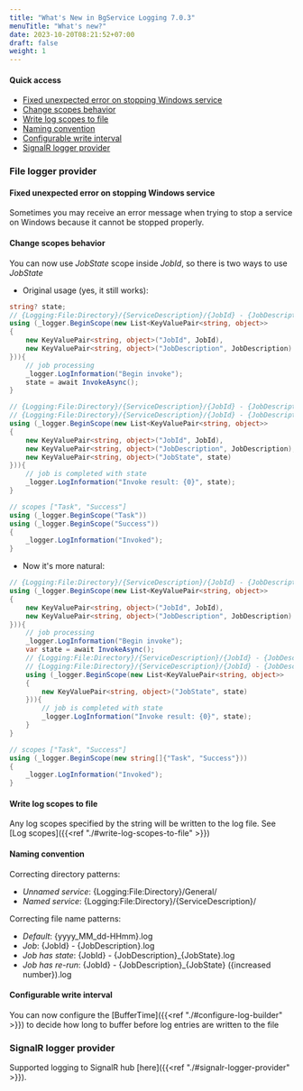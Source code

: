 ```yaml
---
title: "What's New in BgService Logging 7.0.3"
menuTitle: "What's new?"
date: 2023-10-20T08:21:52+07:00
draft: false
weight: 1
---
```


#### Quick access
- [Fixed unexpected error on stopping Windows service](#fixed-unexpected-error-on-stopping-windows-service)
- [Change scopes behavior](#change-scopes-behavior)
- [Write log scopes to file](#write-log-scopes-to-file)
- [Naming convention](#naming-convention)
- [Configurable write interval](#configurable-write-interval)
- [SignalR logger provider](#signalr-logger-provider)

### File logger provider
#### Fixed unexpected error on stopping Windows service

Sometimes you may receive an error message when trying to stop a service on Windows because it cannot be stopped properly.

#### Change scopes behavior

You can now use *JobState* scope inside *JobId*, so there is two ways to use *JobState*

- Original usage (yes, it still works):

```cs
string? state;
// {Logging:File:Directory}/{ServiceDescription}/{JobId} - {JobDescription}.log
using (_logger.BeginScope(new List<KeyValuePair<string, object>>
{
    new KeyValuePair<string, object>("JobId", JobId),
    new KeyValuePair<string, object>("JobDescription", JobDescription)
})){
    // job processing
    _logger.LogInformation("Begin invoke");
    state = await InvokeAsync();
}

// {Logging:File:Directory}/{ServiceDescription}/{JobId} - {JobDescription}_{JobState}.log
// {Logging:File:Directory}/{ServiceDescription}/{JobId} - {JobDescription}_{JobState} ({increased number}).log
using (_logger.BeginScope(new List<KeyValuePair<string, object>>
{
    new KeyValuePair<string, object>("JobId", JobId),
    new KeyValuePair<string, object>("JobDescription", JobDescription),
    new KeyValuePair<string, object>("JobState", state)
})){
    // job is completed with state
    _logger.LogInformation("Invoke result: {0}", state);
}

// scopes ["Task", "Success"]    
using (_logger.BeginScope("Task"))
using (_logger.BeginScope("Success"))
{
    _logger.LogInformation("Invoked");
}

```
- Now it's more natural:

```cs
// {Logging:File:Directory}/{ServiceDescription}/{JobId} - {JobDescription}.log
using (_logger.BeginScope(new List<KeyValuePair<string, object>>
{
    new KeyValuePair<string, object>("JobId", JobId),
    new KeyValuePair<string, object>("JobDescription", JobDescription)
})){
    // job processing
    _logger.LogInformation("Begin invoke");
    var state = await InvokeAsync();
    // {Logging:File:Directory}/{ServiceDescription}/{JobId} - {JobDescription}_{JobState}.log
    // {Logging:File:Directory}/{ServiceDescription}/{JobId} - {JobDescription}_{JobState} ({increased number}).log
    using (_logger.BeginScope(new List<KeyValuePair<string, object>>
    {
        new KeyValuePair<string, object>("JobState", state)
    })){
        // job is completed with state
        _logger.LogInformation("Invoke result: {0}", state);
    }
}

// scopes ["Task", "Success"]
using (_logger.BeginScope(new string[]{"Task", "Success"}))
{
    _logger.LogInformation("Invoked");
}
```
#### Write log scopes to file

Any log scopes specified by the string will be written to the log file. See [Log scopes]({{<ref "./#write-log-scopes-to-file" >}})

#### Naming convention

Correcting directory patterns:
- *Unnamed service*: {Logging:File:Directory}/General/
- *Named service*: {Logging:File:Directory}/{ServiceDescription}/

Correcting file name patterns:
- *Default*: {yyyy_MM_dd-HHmm}.log
- *Job*: {JobId} - {JobDescription}.log
- *Job has state*: {JobId} - {JobDescription}_{JobState}.log
- *Job has re-run*: {JobId} - {JobDescription}_{JobState} ({increased number}).log

#### Configurable write interval

You can now configure the [BufferTime]({{<ref "./#configure-log-builder" >}}) to decide how long to buffer before log entries are written to the file

### SignalR logger provider

Supported logging to SignalR hub [here]({{<ref "./#signalr-logger-provider" >}}).